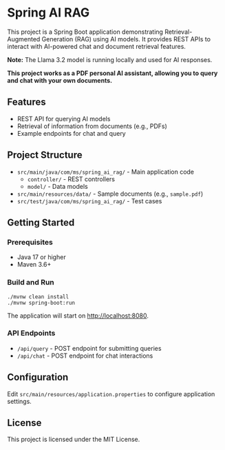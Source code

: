 # Spring AI RAG

This project is a Spring Boot application demonstrating Retrieval-Augmented Generation (RAG) using AI models. It provides REST APIs to interact with AI-powered chat and document retrieval features.

**Note:** The Llama 3.2 model is running locally and used for AI responses.

**This project works as a PDF personal AI assistant, allowing you to query and chat with your own documents.**

## Features
- REST API for querying AI models
- Retrieval of information from documents (e.g., PDFs)
- Example endpoints for chat and query

## Project Structure
- `src/main/java/com/ms/spring_ai_rag/` - Main application code
  - `controller/` - REST controllers
  - `model/` - Data models
- `src/main/resources/data/` - Sample documents (e.g., `sample.pdf`)
- `src/test/java/com/ms/spring_ai_rag/` - Test cases

## Getting Started

### Prerequisites
- Java 17 or higher
- Maven 3.6+

### Build and Run

```
./mvnw clean install
./mvnw spring-boot:run
```

The application will start on [http://localhost:8080](http://localhost:8080).

### API Endpoints
- `/api/query` - POST endpoint for submitting queries
- `/api/chat` - POST endpoint for chat interactions

## Configuration
Edit `src/main/resources/application.properties` to configure application settings.

## License
This project is licensed under the MIT License.
